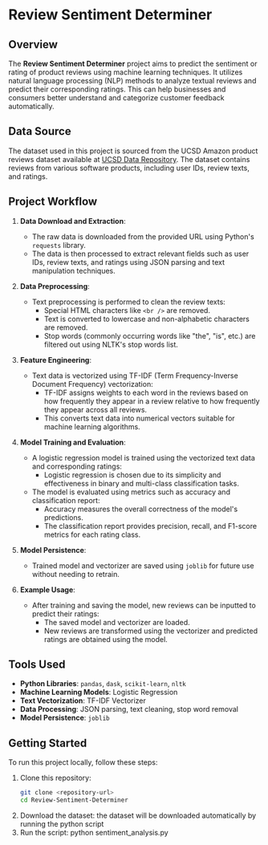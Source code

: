 # Review Sentiment Determiner

## Overview

The **Review Sentiment Determiner** project aims to predict the sentiment or rating of product reviews using machine learning techniques. It utilizes natural language processing (NLP) methods to analyze textual reviews and predict their corresponding ratings. This can help businesses and consumers better understand and categorize customer feedback automatically.

## Data Source

The dataset used in this project is sourced from the UCSD Amazon product reviews dataset available at [UCSD Data Repository](https://datarepo.eng.ucsd.edu/mcauley_group/data/amazon_2023/raw/review_categories/Software.jsonl.gz). The dataset contains reviews from various software products, including user IDs, review texts, and ratings.

## Project Workflow

1. **Data Download and Extraction**:
   - The raw data is downloaded from the provided URL using Python's `requests` library.
   - The data is then processed to extract relevant fields such as user IDs, review texts, and ratings using JSON parsing and text manipulation techniques.

2. **Data Preprocessing**:
   - Text preprocessing is performed to clean the review texts:
     - Special HTML characters like `<br />` are removed.
     - Text is converted to lowercase and non-alphabetic characters are removed.
     - Stop words (commonly occurring words like "the", "is", etc.) are filtered out using NLTK's stop words list.

3. **Feature Engineering**:
   - Text data is vectorized using TF-IDF (Term Frequency-Inverse Document Frequency) vectorization:
     - TF-IDF assigns weights to each word in the reviews based on how frequently they appear in a review relative to how frequently they appear across all reviews.
     - This converts text data into numerical vectors suitable for machine learning algorithms.

4. **Model Training and Evaluation**:
   - A logistic regression model is trained using the vectorized text data and corresponding ratings:
     - Logistic regression is chosen due to its simplicity and effectiveness in binary and multi-class classification tasks.
   - The model is evaluated using metrics such as accuracy and classification report:
     - Accuracy measures the overall correctness of the model's predictions.
     - The classification report provides precision, recall, and F1-score metrics for each rating class.

5. **Model Persistence**:
   - Trained model and vectorizer are saved using `joblib` for future use without needing to retrain.

6. **Example Usage**:
   - After training and saving the model, new reviews can be inputted to predict their ratings:
     - The saved model and vectorizer are loaded.
     - New reviews are transformed using the vectorizer and predicted ratings are obtained using the model.

## Tools Used

- **Python Libraries**: `pandas`, `dask`, `scikit-learn`, `nltk`
- **Machine Learning Models**: Logistic Regression
- **Text Vectorization**: TF-IDF Vectorizer
- **Data Processing**: JSON parsing, text cleaning, stop word removal
- **Model Persistence**: `joblib`

## Getting Started

To run this project locally, follow these steps:

1. Clone this repository:
   ```bash
   git clone <repository-url>
   cd Review-Sentiment-Determiner
2. Download the dataset:
   the dataset will be downloaded automatically by running the python script
3. Run the script:
   python sentiment_analysis.py
